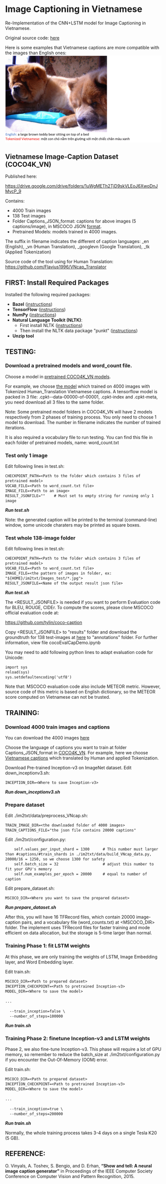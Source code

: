 # Image Captioning in Vietnamese
Re-Implementation of the CNN+LSTM model for Image Captioning in Vietnamese.

Original source code: [here](https://github.com/tensorflow/models/tree/master/research/im2txt)

Here is some examples that Vietnamese captions are more compatible with the images than English ones:
![OUTPUT](examples.gif)


## Vietnamese Image-Caption Dataset (COCO4K_VN)
Published here:

https://drive.google.com/drive/folders/1uWgMETh2TjD9skVLEoJ6XwoDnJMvcP_9

Contains:
* 4000 Train images
* 138 Test images
* Folder Captions_JSON_format: captions for above images (5 captions/image), in MSCOCO JSON [format](http://cocodataset.org/#format-data). 
* Pretrained Models: models trained in 4000 images.

The suffix in filename indicates the different of caption languages: \_en (English), \_vn (Human Translation), \_googlevn (Google Translation), \_tk (Applied Tokenization)

Source code of the tool using for Human Translation:
https://github.com/Flavius1996/VNcap_Translator

## FIRST: Install Required Packages
Installed the following required packages:
* **Bazel** ([instructions](https://docs.bazel.build/versions/master/install-ubuntu.html))
* **TensorFlow** ([instructions](https://www.tensorflow.org/install/))
* **NumPy** ([instructions](http://www.scipy.org/install.html))
* **Natural Language Toolkit (NLTK)**:
    * First install NLTK ([instructions](http://www.nltk.org/install.html))
    * Then install the NLTK data package "punkt" ([instructions](http://www.nltk.org/data.html))
* **Unzip tool**

## TESTING:
### Download a pretrained models and word_count file.
Choose a model in [pretrained COCO4K_VN models](https://drive.google.com/drive/u/1/folders/1_cal7Dekx5n9ovkOxwk_AXZbWevqTfjk).

For example, we choose [the model](https://drive.google.com/drive/u/1/folders/1tnIwdofIzZjtgfrtTTA8ob5qOG-TWHr7) which trained on 4000 images with Tokenized Human_Translation Vietnamese captions. A tensorflow model is packed in 3 file: .cpkt-<iter>-data-00000-of-00001, .cpkt-index and .cpkt-meta, you need download all 3 files to the same folder. 

Note: Some pretrained model folders in COCO4K_VN will have 2 models respectively from 2 phases of training process. You only need to choose 1 model to download. The number in filename indicates the number of trained iterations. 
  
It is also required a vocabulary file to run testing. You can find this file in each folder of pretrained models, name: word_count.txt
  
### Test only 1 image
Edit following lines in test.sh:
```shell
CHECKPOINT_PATH=<Path to the folder which contains 3 files of pretrained model>
VOCAB_FILE=<Path to word_count.txt file>
IMAGE_FILE=<Path to an image>
RESULT_JSONFILE=""    # Must set to empty string for running only 1 image
```
***Run test.sh***

Note: the generated caption will be printed to the terminal (command-line) window, some unicode charaters may be printed as square boxes. 

### Test whole 138-image folder
Edit following lines in test.sh:
```shell
CHECKPOINT_PATH=<Path to the folder which contains 3 files of pretrained model>
VOCAB_FILE=<Path to word_count.txt file>
IMAGE_FILE=<the pattern of images in folder, ex: "${HOME}/im2txt/Images_test/*.jpg">
RESULT_JSONFILE=<Name of the output result json file>
```
***Run test.sh***

The <RESULT_JSONFILE> is needed if you want to perform Evaluation code for BLEU, ROUGE, CIDEr. To compute the scores, please clone MSCOCO official evaluation code at: 

https://github.com/tylin/coco-caption

Copy <RESULT_JSONFILE> to "results" folder and download the groundtruth for 138 test-images at [here](https://drive.google.com/open?id=108sHHSgXa5Xmwxx_AvxVZlxioPeWpYp-) to "annotations" folder. For further information, view file cocoEvalCapDemo.ipynb

You may need to add following python lines to adapt evaluation code for Unicode:
```shell
import sys
reload(sys)
sys.setdefaultencoding('utf8')
```

Note that: MSCOCO evaluation code also include METEOR metric. However, source code of this metric is based on English dictionary, so the METEOR score computed on Vietnamese can not be trusted.

## TRAINING:
### Download 4000 train images and captions
You can download the 4000 images [here](https://drive.google.com/open?id=1OLNtHYqgAKITlzeWd1U1aCeTEIggR7ly)

Choose the language of captions you want to train at folder Captions_JSON_format in [COCO4K_VN](https://drive.google.com/drive/folders/1uWgMETh2TjD9skVLEoJ6XwoDnJMvcP_9). For example, here we choose [Vietnamese captions](https://drive.google.com/open?id=1cZJkkk2dUFoVoKorA8g0rNBxXuj91z3l) which translated by Human and applied Tokenization.

Download Pre-trained Inception-v3 on ImageNet dataset. Edit down_inceptionv3.sh:
```shell
INCEPTION_DIR=<Where to save Inception-v3>
```
***Run down_inceptionv3.sh***

### Prepare dataset
Edit ./im2txt/data/preprocess_VNcap.sh:
```shell
TRAIN_IMAGE_DIR=<the downloaded folder of 4000 images>
TRAIN_CAPTIONS_FILE="the json file contains 20000 captions"
```
Edit ./im2txt/configuration.py:
```shell
    self.values_per_input_shard = 1300      # This number must larger than #captions/#train_shards in ./im2txt/data/build_VNcap_data.py, 20000/16 = 1250, so we choose 1300 for safety
    self.batch_size = 32                    # adjust this number to fit your GPU's memory
    self.num_examples_per_epoch = 20000     # equal to number of caption
```
Edit prepare_dataset.sh:
```shell
MSCOCO_DIR=<Where you want to save the prepared dataset>
```
***Run prepare_dataset.sh***

After this, you will have 16 TFRecord files, which contain 20000 image-caption pairs, and a vocabulary file (word_counts.txt) at <MSCOCO_DIR> folder. The implement uses TFRecord files for faster training and mode efficient on data allocation, but the storage is 5-time larger than normal.

### Training Phase 1: fit LSTM weights
At this phase, we are only training the weights of LSTM, Image Embedding layer, and Word Embedding layer.

Edit train.sh:
```shell
MSCOCO_DIR=<Path to prepared dataset>
INCEPTION_CHECKPOINT=<Path to pretrained Inception-v3>
MODEL_DIR=<Where to save the model>

...

  --train_inception=false \
  --number_of_steps=100000
```
***Run train.sh***

### Training Phase 2: finetune Inception-v3 and LSTM weights
Phase 2, we also fine-tune Inception-v3. This phase will require a lot of GPU memory, so remember to reduce the batch_size at ./im2txt/configuration.py if you encounter the Out-Of-Memory (OOM) error.

Edit train.sh:
```shell
MSCOCO_DIR=<Path to prepared dataset>
INCEPTION_CHECKPOINT=<Path to pretrained Inception-v3>
MODEL_DIR=<Where to save the model>

...

  --train_inception=true \
  --number_of_steps=200000
```
***Run train.sh***

Normally, the whole training process takes 3-4 days on a single Tesla K20 (5 GB).

## REFERENCE:
O. Vinyals, A. Toshev, S. Bengio, and D. Erhan, **“Show and tell: A neural image caption generator”** in Proceedings of the IEEE Computer Society Conference on Computer Vision and Pattern Recognition, 2015.
